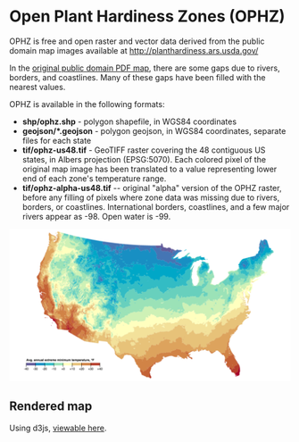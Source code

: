 Open Plant Hardiness Zones (OPHZ)
===

OPHZ is free and open raster and vector data derived from the public domain map images available at http://planthardiness.ars.usda.gov/

In the [original public domain PDF map](http://planthardiness.ars.usda.gov/PHZMWeb/Images/All_states_halfzones_poster_rgb_300dpi.pdf), there are some gaps due to rivers, borders, and coastlines.  Many of these gaps have been filled with the nearest values.

OPHZ is available in the following formats:

* **shp/ophz.shp** - polygon shapefile, in WGS84 coordinates
* **geojson/\*.geojson** - polygon geojson, in WGS84 coordinates, separate files for each state
* **tif/ophz-us48.tif** - GeoTIFF raster covering the 48 contiguous US states, in Albers projection (EPSG:5070).  Each colored pixel of the original map image has been translated to a value representing lower end of each zone's temperature range.
* **tif/ophz-alpha-us48.tif** -- original "alpha" version of the OPHZ raster, before any filling of pixels where zone data was missing due to rivers, borders, or coastlines.  International borders, coastlines, and a few major rivers appear as -98.  Open water is -99.

![ophz](ophz.png)

## Rendered map
Using d3js, [viewable here](http://wboykinm.github.io/ophz/map/).
